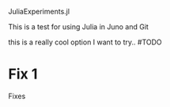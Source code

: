 JuliaExperiments.jl



This is a test for using Julia in Juno and Git


this is a really cool option I want to try..
#TODO


# Fix 1
Fixes
